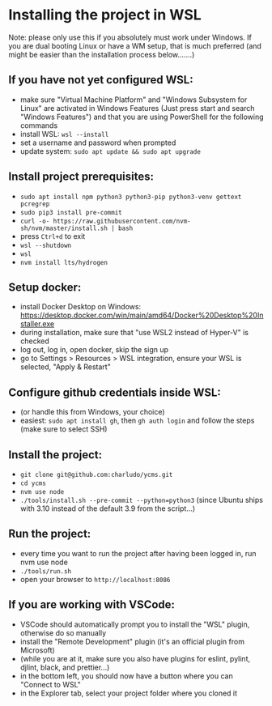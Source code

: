 # Installing the project in WSL

Note: please only use this if you absolutely must work under Windows. If you are dual booting Linux or have a WM setup, that is much preferred (and might be easier than the installation process below.......)

## If you have not yet configured WSL:

- make sure "Virtual Machine Platform" and "Windows Subsystem for Linux" are activated in Windows Features (Just press start and search "Windows Features") and that you are using PowerShell for the following commands
- install WSL: `wsl --install`
- set a username and password when prompted
- update system: `sudo apt update && sudo apt upgrade`

## Install project prerequisites:

- `sudo apt install npm python3 python3-pip python3-venv gettext pcregrep`
- `sudo pip3 install pre-commit`
- `curl -o- https://raw.githubusercontent.com/nvm-sh/nvm/master/install.sh | bash`
- press `Ctrl+d` to exit
- `wsl --shutdown`
- `wsl`
- `nvm install lts/hydrogen`

## Setup docker:

- install Docker Desktop on Windows: https://desktop.docker.com/win/main/amd64/Docker%20Desktop%20Installer.exe
- during installation, make sure that "use WSL2 instead of Hyper-V" is checked
- log out, log in, open docker, skip the sign up
- go to Settings > Resources > WSL integration, ensure your WSL is selected, "Apply & Restart"

## Configure github credentials inside WSL:

- (or handle this from Windows, your choice)
- easiest: `sudo apt install gh`, then `gh auth login` and follow the steps (make sure to select SSH)

## Install the project:

- `git clone git@github.com:charludo/ycms.git`
- `cd ycms`
- `nvm use node`
- `./tools/install.sh --pre-commit --python=python3` (since Ubuntu ships with 3.10 instead of the default 3.9 from the script...)

## Run the project:

- every time you want to run the project after having been logged in, run nvm use node
- `./tools/run.sh`
- open your browser to `http://localhost:8086`

## If you are working with VSCode:

- VSCode should automatically prompt you to install the "WSL" plugin, otherwise do so manually
- install the "Remote Development" plugin (it's an official plugin from Microsoft)
- (while you are at it, make sure you also have plugins for eslint, pylint, djlint, black, and prettier...)
- in the bottom left, you should now have a button where you can "Connect to WSL"
- in the Explorer tab, select your project folder where you cloned it
